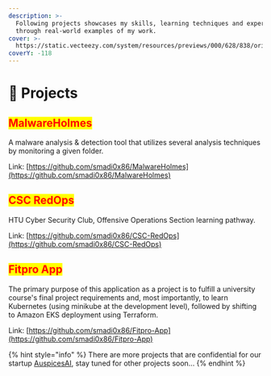 ```yaml
---
description: >-
  Following projects showcases my skills, learning techniques and experience
  through real-world examples of my work.
cover: >-
  https://static.vecteezy.com/system/resources/previews/000/628/838/original/vector-abstract-background-with-particle-wave-design.jpg
coverY: -118
---
```


# 🚬 Projects

## <mark style="color:red;">MalwareHolmes</mark>

A malware analysis & detection tool that utilizes several analysis techniques by monitoring a given folder.

Link: [https://github.com/smadi0x86/MalwareHolmes](https://github.com/smadi0x86/MalwareHolmes)

## <mark style="color:red;">CSC RedOps</mark>

HTU Cyber Security Club, Offensive Operations Section learning pathway.

Link: [https://github.com/smadi0x86/CSC-RedOps](https://github.com/smadi0x86/CSC-RedOps)

## <mark style="color:red;">Fitpro App</mark>

The primary purpose of this application as a project is to fulfill a university course's final project requirements and, most importantly, to learn Kubernetes (using minikube at the development level), followed by shifting to Amazon EKS deployment using Terraform.

Link: [https://github.com/smadi0x86/Fitpro-App](https://github.com/smadi0x86/Fitpro-App)

{% hint style="info" %}
There are more projects that are confidential for our startup [AuspicesAI](https://auspicesai.com), stay tuned for other projects soon...
{% endhint %}
